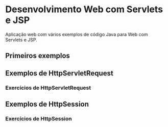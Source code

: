# Desenvolvimento Web com Servlets e JSP

Aplicação web com vários exemplos de código Java para Web com Servlets e JSP.

## Primeiros exemplos

## Exemplos de HttpServletRequest

### Exercícios de HttpServletRequest

## Exemplos de HttpSession

### Exercícios de HttpSession